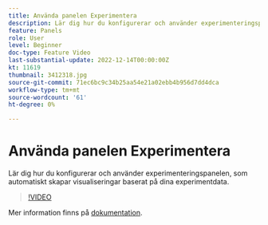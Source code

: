 ```yaml
---
title: Använda panelen Experimentera
description: Lär dig hur du konfigurerar och använder experimenteringspanelen, som automatiskt skapar visualiseringar baserat på dina experimentdata.
feature: Panels
role: User
level: Beginner
doc-type: Feature Video
last-substantial-update: 2022-12-14T00:00:00Z
kt: 11619
thumbnail: 3412318.jpg
source-git-commit: 71ec6bc9c34b25aa54e21a02ebb4b956d7dd4dca
workflow-type: tm+mt
source-wordcount: '61'
ht-degree: 0%

---
```



# Använda panelen Experimentera

Lär dig hur du konfigurerar och använder experimenteringspanelen, som automatiskt skapar visualiseringar baserat på dina experimentdata.

>[!VIDEO](https://video.tv.adobe.com/v/3412318/?quality=12&learn=on)

Mer information finns på [dokumentation](https://experienceleague.adobe.com/docs/analytics-platform/using/cja-workspace/panels/experimentation.html).
